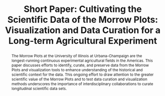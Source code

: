 ---
abstract: The Morrow Plots at the University of Illinois at Urbana-Champaign are the
  longest-running continuous experimental agricultural fields in the Americas. This
  paper discusses efforts to identify, curate, and preserve data from the Morrow Plots
  and visualization tools to enhance understanding of the historical and scientific
  context for the data. This ongoing effort to draw attention to the greater scientific
  value of the Morrow Plots and to test data curation and visualization methods underscores
  the importance of interdisciplinary collaborations to curate longitudinal scientific
  data sets.
creators:
- Anderson, Bethany
date: null
document_url: https://az659834.vo.msecnd.net/eventsairwesteuprod/production-inconference-public/6adb7ea99f664574bda29e0ce23a1489
grand_parent: iPRES
institutions:
- University of Illinois at Urbana-Champaign
keywords:
- data
- agriculture
- archives
- curation
- visualization
landing_page_url: null
language: eng
layout: publication
license: CC-BY 4.0 International
notes_url: null
parent: iPRES 2022
presentation_url: null
size: null
source_name: iPRES
title: 'Short Paper: Cultivating the Scientific Data of the Morrow Plots: Visualization
  and Data Curation for a Long-term Agricultural Experiment'
type: short paper
year: 2022
---